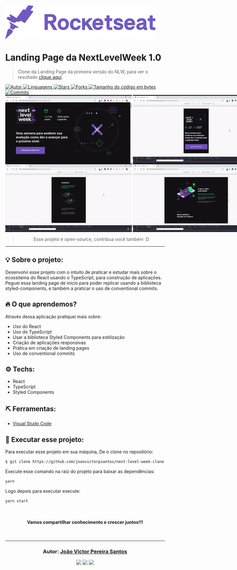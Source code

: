 <img src="assets_readme/rocketseat_logo.png">

# Landing Page da NextLevelWeek 1.0

> Clone da Landing Page da primeira versão do NLW, para ver o resultado <a href="https://joaovictorpsantos.github.io/next-level-week-clone/">clique aqui</a>.

<a href="https://github.com/joaovictorpsantos">
<img alt="Autor" src="https://img.shields.io/badge/autor-JoãoVictorPereiraSantos-7159c1?style=flat-square">
</a>

<a href="#">
<img alt="Linguagens" src="https://img.shields.io/github/languages/count/joaovictorpsantos/next-level-week-clone?color=7159c1&style=flat-square">
</a>

<a href="https://github.com/joaovictorpsantos/next-level-week-clone/stargazers">
<img alt="Stars" src="https://img.shields.io/github/stars/joaovictorpsantos/next-level-week-clone?color=7159c1&style=flat-square">
</a>

<a href="https://github.com/joaovictorpsantos/next-level-week-clone/network/members">
<img alt="Forks" src="https://img.shields.io/github/forks/joaovictorpsantos/next-level-week-clone?color=7159c1&style=flat-square">
</a>

<a href="#">
<img alt="Tamanho do código em bytes" src="https://img.shields.io/github/languages/code-size/joaovictorpsantos/next-level-week-clone?color=7159c1&style=flat-square">
</a>

<a href="https://github.com/joaovictorpsantos/next-level-week-clone/commits/master">
<img alt="Commits" src="https://img.shields.io/github/last-commit/joaovictorpsantos/next-level-week-clone?color=7159c1&style=flat-square">
</a>

<br/>
<div style="display:flex">
<img src="assets_readme/video1.gif" width="400px">
<img src="assets_readme/video2.gif" style="margin-left:3px"  width="400px">
</div>
<div style="display:flex">
<img src="assets_readme/video3.gif" width="400px">
<img src="assets_readme/video4.gif" style="margin-left:3px" width="400px">
</div>
</h2>

<blockquote align="center">
  Esse projeto é open-source, contribua você também :D
</blockquote>

<hr/>

## 💡 Sobre o projeto:

Desenvolvi esse projeto com o intuito de praticar e estudar mais sobre o ecossitema do React usando o TypeScript, para construção de aplicações. Peguei essa landing page de início para poder replicar usando a biblioteca styled-components, e também a praticar o uso de conventional commits.

## 🔥 O que aprendemos?

Através dessa aplicação pratiquei mais sobre:

- Uso do React
- Uso do TypeScript
- Usar a biblioteca Styled Components para estilização
- Criação de aplicações responsivas
- Prática em criação de landing pages
- Uso de conventional commits

## ⚙️ Techs:

- React
- TypeScript
- Styled Components

## ⛏ Ferramentas:

- [Visual Studo Code](https://code.visualstudio.com/download)

## 🏁 Executar esse projeto:

Para executar esse projeto em sua máquina,
De o clone no repositório:

```bash
$ git clone https://github.com/joaovictorpsantos/next-level-week-clone.git
```

Execute esse comando na raiz do projeto para baixar as dependências:

```bash
yarn
```

Logo depois para executar execute:

```bash
yarn start
```

<br/>

<h4 align="center">
  Vamos compartilhar conhecimento e crescer juntos!!!
</h4>

<br/>

---

<h3 align="center">
Autor: <a alt="João Victor Pereira Santos" href="https://github.com/joaovictorpsantos">João Victor Pereira Santos</a>
</h3>

<p align="center">

  <a alt="João Victor Pereira Santos Linkedin" href="https://www.linkedin.com/in/joao-victor-pereira-santos/">
    <img src="https://img.shields.io/badge/LinkedIn-Jo%C3%A3o%20Victor%20Pereira%20Santos-blue?logo=linkedin"/></a>
  <a alt="João Victor Pereira Santos GitHub" href="https://github.com/joaovictorpsantos">
  <img src="https://img.shields.io/badge/GitHub-joaovictorpsantos-lightgrey?logo=github"/></a>
 <a alt="João Victor Pereira Santos Twitter" href="https://twitter.com/_joaovictorps">
  <img src="https://img.shields.io/badge/Twitter-__joaovictorps-blue?logo=twitter"/></a>

</p>
